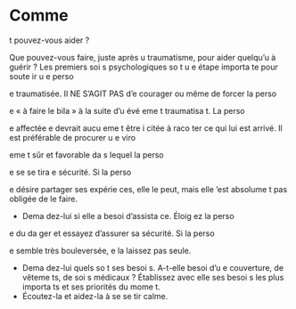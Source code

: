[Title]: # (Comme
t pouvez-vous aider ?)
[Order]: # (2)

# Comme
t pouvez-vous aider ?

Que pouvez-vous faire, juste après u
 traumatisme, pour aider quelqu’u
 à guérir ? Les premiers soi
s psychologiques so
t u
e étape importa
te pour soute
ir u
e perso

e traumatisée. Il NE S’AGIT PAS d’e
courager ou même de forcer la perso

e « à faire le bila
 » à la suite d’u
 évé
eme
t traumatisa
t. La perso

e affectée 
e devrait aucu
eme
t être i
citée à raco
ter ce qui lui est arrivé. Il est préférable de procurer u
 e
viro

eme
t sûr et favorable da
s lequel la perso

e se se
tira e
 sécurité. Si la perso

e désire partager ses expérie
ces, elle le peut, mais elle 
’est absolume
t pas obligée de le faire.

* Dema
dez-lui si elle a besoi
 d’assista
ce. Éloig
ez la perso

e du da
ger et essayez d’assurer sa sécurité. Si la perso

e semble très bouleversée, 
e la laissez pas seule.
* Dema
dez-lui quels so
t ses besoi
s. A-t-elle besoi
 d’u
e couverture, de vêteme
ts, de soi
s médicaux ? Établissez avec elle ses besoi
s les plus importa
ts et ses priorités du mome
t.
* Écoutez-la et aidez-la à se se
tir calme.